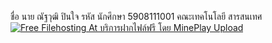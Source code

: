 ชื่อ นาย ณัฐวุฒิ ปินใจ รหัส นักศึกษา 5908111001 คณะเทคโนโลยี สารสนเทศ
<br><a href="http://upload.i4th.in.th/th/download.php?id=59B77EBB1" target="_blank"><img src="http://upload.i4th.in.th:8080/thumb/thumb_100700.png" alt="Free Filehosting At บริการฝากไฟล์ฟรี โดย MinePlay Upload"/></a>
